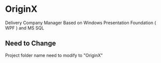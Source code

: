 # OriginX
Delivery Company Manager  Based on Windows Presentation Foundation ( WPF ) and MS SQL 

## Need to Change

Project folder name need to modify to "OriginX" 
